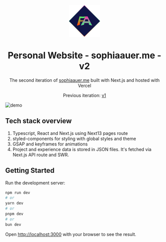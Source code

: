 <div align="center">
  <img alt="Logo" src="https://raw.githubusercontent.com/sopoour/personal-website/main/src/assets/logo.png" width="100" />
</div>
<h1 align="center">
 Personal Website - sophiaauer.me - v2
</h1>
<p align="center">
  The second iteration of <a href="https://sophiaauer.me" target="_blank">sophiaauer.me</a> built with Next.js and hosted with Vercel
</p>
<p align="center">
  Previous iteration: <a href="https://github.com/sopoour/sopoour.github.io" target="_blank">v1</a>
</p>

![demo](https://raw.githubusercontent.com/bchiang7/v4/main/src/assets/demo.png)

## Tech stack overview

1. Typescript, React and Next.js using Next13 pages route 
2. styled-components for styling with global styles and theme
3. GSAP and keyframes for animations
4. Project and experience data is stored in JSON files. It's fetched via Next.js API route and SWR.


## Getting Started

Run the development server:

```bash
npm run dev
# or
yarn dev
# or
pnpm dev
# or
bun dev
```

Open [http://localhost:3000](http://localhost:3000) with your browser to see the result.
